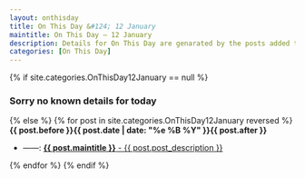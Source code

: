 ```yaml
---
layout: onthisday
title: On This Day &#124; 12 January
maintitle: On This Day — 12 January
description: Details for On This Day are genarated by the posts added to the website so the content is subject to changes/updates over time.
categories: [On This Day]
---
```


{% if site.categories.OnThisDay12January == null %}
<h3>Sorry no known details for today</h3>
{% else %}
{% for post in site.categories.OnThisDay12January reversed %}
<strong>{{ post.before }}{{ post.date | date: "%e %B %Y" }}{{ post.after }}</strong>
<ul>
<li> ——: <a class="{{ post.class }}" href="{{ post.url }}"><strong>{{ post.maintitle }}</strong> - {{ post.post_description }}</a></li>
</ul>
{% endfor %}
{% endif %}

